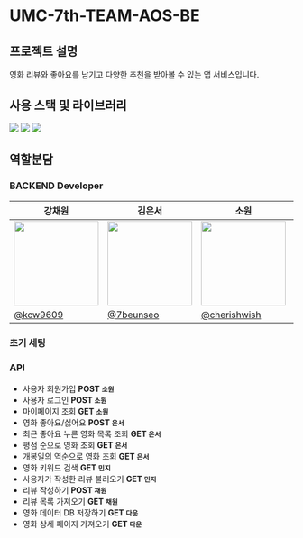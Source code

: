 # UMC-7th-TEAM-AOS-BE

## 프로젝트 설명
영화 리뷰와 좋아요를 남기고 다양한 추천을 받아볼 수 있는 앱 서비스입니다.

## 사용 스택 및 라이브러리
  <img src="https://img.shields.io/badge/java-007396?style=for-the-badge&logo=java&logoColor=white"> <img src="https://img.shields.io/badge/MySQL-4479A1?style=for-the-badge&logo=mysql&logoColor=white"> <img src="https://img.shields.io/badge/spring Boot-6DB33F?style=for-the-badge&logo=springboot&logoColor=white">


## 역할분담
### BACKEND Developer
| <center>강채원</center>| <center>김은서</center>| <center>소원</center>| <center>인다운</center>| <center>황민지</center>| 
| -------------------------------------------------------------------------------------------------- | ------------------------------------------------------------------------------------------------------- | ------------------------------------------------------------------------------------------------- | ------------------------------------------------------------------------------------------------- | -------------------------------------------------------------------------------------------------- |
| <center> <img src="https://github.com/user-attachments/assets/d9a90c28-7827-4bfe-a266-311e6d874086" width="150px" /></center> | <center><img src="https://avatars.githubusercontent.com/u/128278212?v=4" width="150px"/></center> | <center><img src="https://avatars.githubusercontent.com/cherishwish" width="150px"/></center> | <center><img src="https://avatars.githubusercontent.com/u/114045826?v=4" width="150px"/></center> | <center><img width="150px" src="https://avatars.githubusercontent.com/u/139426988?v=4"/></center> |
| [@kcw9609](https://github.com/kcw9609) |[@7beunseo](https://github.com/7beunseo) |[@cherishwish](https://github.com/cherishwish)| [@incrying](https://github.com/incrying) | [@hmj6589](https://github.com/hmj6589)|


### 초기 세팅


### API
- 사용자 회원가입 **POST `소원`**
- 사용자 로그인 **POST `소원`**
- 마이페이지 조회 **GET `소원`**
- 영화 좋아요/싫어요 **POST `은서`**
- 최근 좋아요 누른 영화 목록 조회 **GET `은서`**
- 평점 순으로 영화 조회 **GET `은서`**
- 개봉일의 역순으로 영화 조회 **GET `은서`**
- 영화 키워드 검색 **GET `민지`**
- 사용자가 작성한 리뷰 불러오기 **GET `민지`**
- 리뷰 작성하기 **POST `채원`**
- 리뷰 목록 가져오기 **GET `채원`**
- 영화 데이터 DB 저장하기 **GET `다운`**
- 영화 상세 페이지 가져오기 **GET `다운`**
